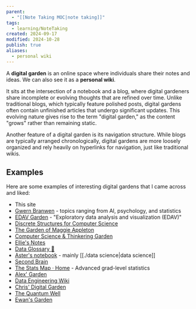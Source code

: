 ```yaml
---
parent:
  - "[[Note Taking MOC|note taking]]"
tags:
  - learning/NoteTaking
created: 2024-09-17
modified: 2024-10-28
publish: true
aliases:
  - personal wiki
---
```

A **digital garden** is an online space where individuals share their notes and ideas. We can also see it as a **personal wiki**.

It sits at the intersection of a notebook and a blog, where digital gardeners share incomplete or evolving thoughts that are refined over time. Unlike traditional blogs, which typically feature polished posts, digital gardens often contain unfinished articles that undergo significant updates. This evolving nature gives rise to the term "digital garden," as the content "grows" rather than remaining static.

Another feature of a digital garden is its navigation structure. While blogs are typically arranged chronologically, digital gardens are more loosely organized and rely heavily on hyperlinks for navigation, just like traditional wikis.

## Examples
Here are some examples of interesting digital gardens that I came across and liked:
- This site
- [Gwern Branwen](https://gwern.net) - topics ranging from AI, psychology, and statistics
- [EDAV Garden](https://edav-garden.netlify.app/) - "Exploratory data analysis and visualization (EDAV)"
- [Discrete Structures for Computer Science](https://publish.obsidian.md/discretecs)
- [The Garden of Maggie Appleton](https://maggieappleton.com/garden)
- [Computer Science & Thinkering Garden](https://notes.yxy.ninja/)
- [Ellie's Notes](https://ellie.wtf/)
- [Data Glossary 🧠](https://glossary.airbyte.com/)
- [Aster's notebook](https://notes.asterhu.com/) - mainly [[./data science|data science]]
- [Second Brain](https://www.ssp.sh/brain/)
- [The Stats Map · Home](https://thestatsmap.com/) - Advanced grad-level statistics
- [Alex' Garden](https://alexanderweichart.de/)
- [Data Engineering Wiki](https://dataengineering.wiki/Index)
- [Chris' Digital Garden](https://garden.christophertee.dev/)
- [The Quantum Well](https://publish.obsidian.md/myquantumwell/Welcome+to+The+Quantum+Well!)
- [Ewan's Garden](https://gassandrid.xyz/)